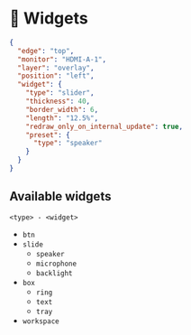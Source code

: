 # 🧱 Widgets

```json
{
  "edge": "top",
  "monitor": "HDMI-A-1",
  "layer": "overlay",
  "position": "left",
  "widget": {
    "type": "slider",
    "thickness": 40,
    "border_width": 6,
    "length": "12.5%",
    "redraw_only_on_internal_update": true,
    "preset": {
      "type": "speaker"
    }
  }
}
```

## Available widgets

`<type> - <widget>`

- `btn`
- `slide`
  - `speaker`
  - `microphone`
  - `backlight`
- `box`
  - `ring`
  - `text`
  - `tray`
- `workspace`
